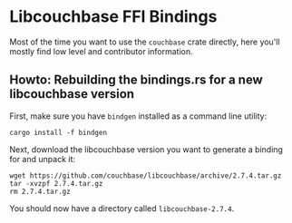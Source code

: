 # Libcouchbase FFI Bindings
Most of the time you want to use the `couchbase` crate directly, here you'll mostly find low level
and contributor information.

## Howto: Rebuilding the bindings.rs for a new libcouchbase version
First, make sure you have `bindgen` installed as a command line utility:

```
cargo install -f bindgen
```

Next, download the libcouchbase version you want to generate a binding for and unpack it:

```
wget https://github.com/couchbase/libcouchbase/archive/2.7.4.tar.gz
tar -xvzpf 2.7.4.tar.gz
rm 2.7.4.tar.gz
```

You should now have a directory called `libcouchbase-2.7.4`.
